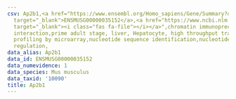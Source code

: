 ```yaml
---
csv: Ap2b1,<a href="https://www.ensembl.org/Homo_sapiens/Gene/Summary?db=core;g=ENSMUSG00000035152"
  target="_blank">ENSMUSG00000035152</a>,<a href="https://www.ncbi.nlm.nih.gov/pubmed/23834426"
  target="_blank"><i class="fas fa-file"></i></a>",chromatin immunoprecipitation assay,direct
  interaction,prime adult stage, liver, Hepatocyte, high throughput transcription
  profiling by microarray,nucleotide sequence identification,nucleotide sequence identification,transcriptional
  regulation,
data_alias: Ap2b1
data_id: ENSMUSG00000035152
data_numevidence: 1
data_species: Mus musculus
data_taxid: '10090'
title: Ap2b1
---
```


